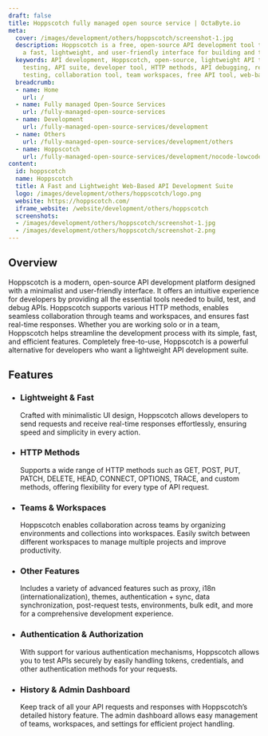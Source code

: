 ```yaml
---
draft: false
title: Hoppscotch fully managed open source service | OctaByte.io
meta:
  cover: /images/development/others/hoppscotch/screenshot-1.jpg
  description: Hoppscotch is a free, open-source API development tool that offers
    a fast, lightweight, and user-friendly interface for building and testing APIs.
  keywords: API development, Hoppscotch, open-source, lightweight API tool, fast API
    testing, API suite, developer tool, HTTP methods, API debugging, real-time API
    testing, collaboration tool, team workspaces, free API tool, web-based API suite
  breadcrumb:
  - name: Home
    url: /
  - name: Fully managed Open-Source Services
    url: /fully-managed-open-source-services
  - name: Development
    url: /fully-managed-open-source-services/development
  - name: Others
    url: /fully-managed-open-source-services/development/others
  - name: Hoppscotch
    url: /fully-managed-open-source-services/development/nocode-lowcode/hoppscotch
content:
  id: hoppscotch
  name: Hoppscotch
  title: A Fast and Lightweight Web-Based API Development Suite
  logo: /images/development/others/hoppscotch/logo.png
  website: https://hoppscotch.com/
  iframe_website: /website/development/others/hoppscotch
  screenshots:
  - /images/development/others/hoppscotch/screenshot-1.jpg
  - /images/development/others/hoppscotch/screenshot-2.png
---
```


## Overview

Hoppscotch is a modern, open-source API development platform designed with a minimalist and user-friendly interface. It offers an intuitive experience for developers by providing all the essential tools needed to build, test, and debug APIs. Hoppscotch supports various HTTP methods, enables seamless collaboration through teams and workspaces, and ensures fast real-time responses. Whether you are working solo or in a team, Hoppscotch helps streamline the development process with its simple, fast, and efficient features. Completely free-to-use, Hoppscotch is a powerful alternative for developers who want a lightweight API development suite.

## Features

- ### Lightweight & Fast

  Crafted with minimalistic UI design, Hoppscotch allows developers to send requests and receive real-time responses effortlessly, ensuring speed and simplicity in every action.

- ### HTTP Methods

  Supports a wide range of HTTP methods such as GET, POST, PUT, PATCH, DELETE, HEAD, CONNECT, OPTIONS, TRACE, and custom methods, offering flexibility for every type of API request.

- ### Teams & Workspaces

  Hoppscotch enables collaboration across teams by organizing environments and collections into workspaces. Easily switch between different workspaces to manage multiple projects and improve productivity.

- ### Other Features

  Includes a variety of advanced features such as proxy, i18n (internationalization), themes, authentication + sync, data synchronization, post-request tests, environments, bulk edit, and more for a comprehensive development experience.

- ### Authentication & Authorization

  With support for various authentication mechanisms, Hoppscotch allows you to test APIs securely by easily handling tokens, credentials, and other authentication methods for your requests.

- ### History & Admin Dashboard

  Keep track of all your API requests and responses with Hoppscotch’s detailed history feature. The admin dashboard allows easy management of teams, workspaces, and settings for efficient project handling.